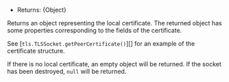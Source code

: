 <!-- YAML
added: v11.2.0
-->

* Returns: {Object}

Returns an object representing the local certificate. The returned object has
some properties corresponding to the fields of the certificate.

See [`tls.TLSSocket.getPeerCertificate()`][] for an example of the certificate
structure.

If there is no local certificate, an empty object will be returned. If the
socket has been destroyed, `null` will be returned.

